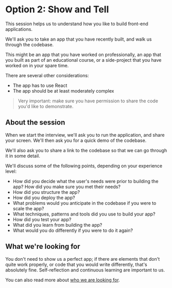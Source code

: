# Option 2: Show and Tell

This session helps us to understand how you like to build front-end applications.

We'll ask you to take an app that you have recently built, and walk us through the codebase.

This might be an app that you have worked on professionally, an app that you built as part of an educational course, or a side-project that you have worked on in your spare time.

There are several other considerations:

- The app has to use React
- The app should be at least moderately complex

> Very important: make sure you have permission to share the code you'd like to demonstrate.

## About the session

When we start the interview, we'll ask you to run the application, and share your screen. We'll then ask you for a quick demo of the codebase.

We'll also ask you to share a link to the codebase so that we can go through it in some detail.

We'll discuss some of the following points, depending on your experience level:

- How did you decide what the user's needs were prior to building the app? How did you make sure you met their needs?
- How did you structure the app?
- How did you deploy the app?
- What problems would you anticipate in the codebase if you were to scale the app?
- What techniques, patterns and tools did you use to build your app?
- How did you test your app?
- What did you learn from building the app?
- What would you do differently if you were to do it again?

## What we're looking for

You don't need to show us a perfect app; if there are elements that don't quite work properly, or code that you would write differently, that's absolutely fine. Self-reflection and continuous learning are important to us.

You can also read more about [who we are looking for](WhoAreWeLookingFor.md).
